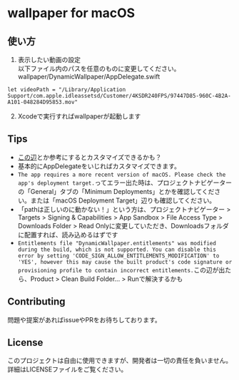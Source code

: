 # wallpaper for macOS

## 使い方
1. 表示したい動画の設定<br>
以下ファイル内のパスを任意のものに変更してください。<br>
wallpaper/DynamicWallpaper/AppDelegate.swift
```
let videoPath = "/Library/Application Support/com.apple.idleassetsd/Customer/4KSDR240FPS/97447D85-960C-4B2A-A101-048284D95853.mov"
```

2. Xcodeで実行すればwallpaperが起動します

## Tips
- [この辺](https://developer.apple.com/documentation/appkit/nswindow/level)とか参考にするとカスタマイズできるかも？
- 基本的にAppDelegateをいじればカスタマイズできます。
- `The app requires a more recent version of macOS. Please check the app's deployment target.`ってエラー出た時は、プロジェクトナビゲーターの「General」タブの「Minimum Deployments」とかを確認してください。または「macOS Deployment Target」辺りも確認してください。
- 「pathは正しいのに動かない！」という方は、プロジェクトナビゲーター > Targets > Signing & Capabilities > App Sandbox > File Access Type > Downloads Folder > Read Onlyに変更していただき、Downloadsフォルダに配置すれば、読み込めるはずです
- `Entitlements file "DynamicWallpaper.entitlements" was modified during the build, which is not supported. You can disable this error by setting 'CODE_SIGN_ALLOW_ENTITLEMENTS_MODIFICATION' to 'YES', however this may cause the built product's code signature or provisioning profile to contain incorrect entitlements.`この辺が出たら、Product > Clean Build Folder... > Runで解決するかも

## Contributing
問題や提案があればissueやPRをお待ちしております。

## License
このプロジェクトは自由に使用できますが、開発者は一切の責任を負いません。詳細はLICENSEファイルをご覧ください。
